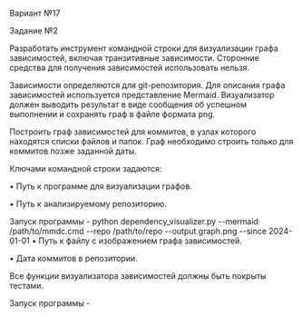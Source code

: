 Вариант №17

Задание №2 

Разработать инструмент командной строки для визуализации графа 
зависимостей, включая транзитивные зависимости. Сторонние средства для 
получения зависимостей использовать нельзя. 

Зависимости определяются для git-репозитория. Для описания графа 
зависимостей используется представление Mermaid. Визуализатор должен 
выводить результат в виде сообщения об успешном выполнении и сохранять граф 
в файле формата png. 

Построить граф зависимостей для коммитов, в узлах которого находятся 
списки файлов и папок. Граф необходимо строить только для коммитов позже 
заданной даты. 

Ключами командной строки задаются: 

• Путь к программе для визуализации графов. 

• Путь к анализируемому репозиторию. 

Запуск программы - python dependency_visualizer.py --mermaid /path/to/mmdc.cmd --repo /path/to/repo --output graph.png --since 2024-01-01
• Путь к файлу с изображением графа зависимостей. 

• Дата коммитов в репозитории. 

Все функции визуализатора зависимостей должны быть покрыты тестами. 

Запуск программы - 
